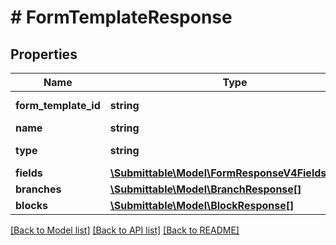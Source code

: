 # # FormTemplateResponse

## Properties

Name | Type | Description | Notes
------------ | ------------- | ------------- | -------------
**form_template_id** | **string** |  | [optional] [readonly]
**name** | **string** |  | [optional]
**type** | **string** |  | [optional] [readonly]
**fields** | [**\Submittable\Model\FormResponseV4FieldsInner[]**](FormResponseV4FieldsInner.md) |  | [optional]
**branches** | [**\Submittable\Model\BranchResponse[]**](BranchResponse.md) |  | [optional]
**blocks** | [**\Submittable\Model\BlockResponse[]**](BlockResponse.md) |  | [optional]

[[Back to Model list]](../../README.md#models) [[Back to API list]](../../README.md#endpoints) [[Back to README]](../../README.md)
